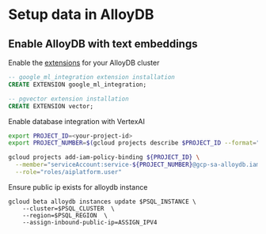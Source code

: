 # Setup data in AlloyDB

## Enable AlloyDB with text embeddings

Enable the [extensions](https://github.com/pgvector/pgvector#getting-started)
for your AlloyDB cluster

```sql
-- google_ml_integration extension installation
CREATE EXTENSION google_ml_integration;

-- pgvector extension installation
CREATE EXTENSION vector;
```

Enable database integration with VertexAI

```bash
export PROJECT_ID=<your-project-id>
export PROJECT_NUMBER=$(gcloud projects describe $PROJECT_ID --format="value(projectNumber)")

gcloud projects add-iam-policy-binding ${PROJECT_ID} \
  --member="serviceAccount:service-${PROJECT_NUMBER}@gcp-sa-alloydb.iam.gserviceaccount.com" \
  --role="roles/aiplatform.user"
```

Ensure public ip exists for alloydb instance

```
gcloud beta alloydb instances update $PSQL_INSTANCE \
    --cluster=$PSQL_CLUSTER  \
    --region=$PSQL_REGION  \
    --assign-inbound-public-ip=ASSIGN_IPV4
```